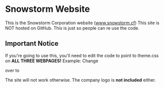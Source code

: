 # Snowstorm Website
This is the Snowstorm Corporation website (www.snowstorm.cf) This site is NOT hosted on GitHub. This is just so people can re use the code.

## Important Notice
If you're going to use this, you'll need to edit the code to point to theme.css on **ALL THREE WEBPAGES!**
Example: Change
<link rel="stylesheet" href="WebCode/theme.css" type="text/css" />
over to
<link rel="stylesheet" href="funnytheme.css" type="text/css" />

The site will not work otherwise. The company logo is **not included** either.
